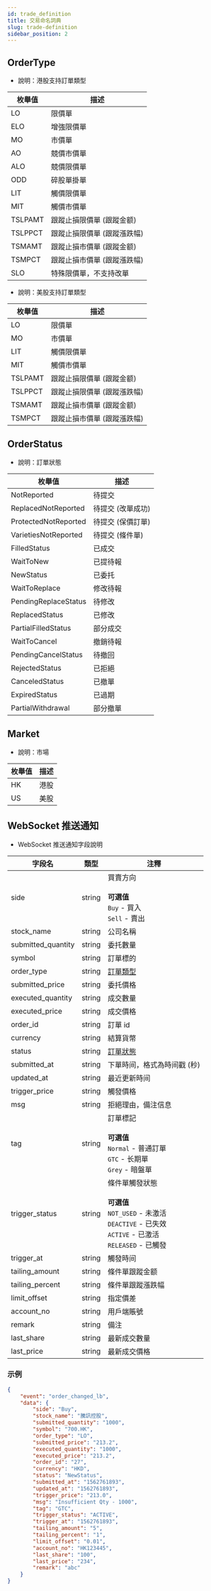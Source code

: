 ```yaml
---
id: trade_definition
title: 交易命名詞典
slug: trade-definition
sidebar_position: 2
---
```


## OrderType

- 說明：港股支持訂單類型

| 枚舉值  | 描述                        |
| ------- | --------------------------- |
| LO      | 限價單                      |
| ELO     | 增強限價單                  |
| MO      | 市價單                      |
| AO      | 競價市價單                  |
| ALO     | 競價限價單                  |
| ODD     | 碎股單掛單                  |
| LIT     | 觸價限價單                  |
| MIT     | 觸價市價單                  |
| TSLPAMT | 跟蹤止損限價單 (跟蹤金额)   |
| TSLPPCT | 跟蹤止損限價單 (跟蹤漲跌幅) |
| TSMAMT  | 跟蹤止損市價單 (跟蹤金额)   |
| TSMPCT  | 跟蹤止損市價單 (跟蹤漲跌幅) |
| SLO     | 特殊限價單，不支持改單      |

- 說明：美股支持訂單類型

| 枚舉值  | 描述                        |
| ------- | --------------------------- |
| LO      | 限價單                      |
| MO      | 市價單                      |
| LIT     | 觸價限價單                  |
| MIT     | 觸價市價單                  |
| TSLPAMT | 跟蹤止損限價單 (跟蹤金额)   |
| TSLPPCT | 跟蹤止損限價單 (跟蹤漲跌幅) |
| TSMAMT  | 跟蹤止損市價單 (跟蹤金额)   |
| TSMPCT  | 跟蹤止損市價單 (跟蹤漲跌幅) |

## OrderStatus

- 說明：訂單狀態

| 枚舉值               | 描述              |
| -------------------- | ----------------- |
| NotReported          | 待提交            |
| ReplacedNotReported  | 待提交 (改單成功) |
| ProtectedNotReported | 待提交 (保價訂單) |
| VarietiesNotReported | 待提交 (條件單)   |
| FilledStatus         | 已成交            |
| WaitToNew            | 已提待報          |
| NewStatus            | 已委托            |
| WaitToReplace        | 修改待報          |
| PendingReplaceStatus | 待修改            |
| ReplacedStatus       | 已修改            |
| PartialFilledStatus  | 部分成交          |
| WaitToCancel         | 撤銷待報          |
| PendingCancelStatus  | 待撤回            |
| RejectedStatus       | 已拒絕            |
| CanceledStatus       | 已撤單            |
| ExpiredStatus        | 已過期            |
| PartialWithdrawal    | 部分撤單          |

## Market

- 說明：市場

| 枚舉值 | 描述 |
| ------ | ---- |
| HK     | 港股 |
| US     | 美股 |

## WebSocket 推送通知

- WebSocket 推送通知字段說明

| 字段名             | 類型   | 注釋                                                                                                                                 |
| ------------------ | ------ | ------------------------------------------------------------------------------------------------------------------------------------ |
| side               | string | 買賣方向<br/><br/>**可選值**<br/>`Buy` - 買入<br />`Sell` - 賣出                                                                     |
| stock_name         | string | 公司名稱                                                                                                                             |
| submitted_quantity | string | 委托數量                                                                                                                             |
| symbol             | string | 訂單標的                                                                                                                             |
| order_type         | string | [訂單類型](./trade-definition#ordertype)                                                                                             |
| submitted_price    | string | 委托價格                                                                                                                             |
| executed_quantity  | string | 成交數量                                                                                                                             |
| executed_price     | string | 成交價格                                                                                                                             |
| order_id           | string | 訂單 id                                                                                                                              |
| currency           | string | 結算貨幣                                                                                                                             |
| status             | string | [訂單狀態](./trade-definition#orderstatus)                                                                                           |
| submitted_at       | string | 下單時间，格式為時间戳 (秒)                                                                                                          |
| updated_at         | string | 最近更新時间                                                                                                                         |
| trigger_price      | string | 觸發價格                                                                                                                             |
| msg                | string | 拒絕理由，備注信息                                                                                                                   |
| tag                | string | 訂單標記<br/><br/>**可選值**<br/>`Normal` - 普通訂單<br />`GTC` - 长期單<br />`Grey` - 暗盤單                                        |
| trigger_status     | string | 條件單觸發狀態<br/><br/>**可選值**<br/>`NOT_USED` - 未激活 <br />`DEACTIVE` - 已失效<br />`ACTIVE` - 已激活<br />`RELEASED` - 已觸發 |
| trigger_at         | string | 觸發時间                                                                                                                             |
| tailing_amount     | string | 條件單跟蹤金额                                                                                                                       |
| tailing_percent    | string | 條件單跟蹤漲跌幅                                                                                                                     |
| limit_offset       | string | 指定價差                                                                                                                             |
| account_no         | string | 用戶端賬號                                                                                                                           |
| remark         | string | 備注																																													 |
| last_share         | string | 最新成交數量																																													 |
| last_price         | string | 最新成交價格																																													 |
	
### 示例

```JSON
{
	"event": "order_changed_lb",
	"data": {
		"side": "Buy",
		"stock_name": "騰訊控股",
		"submitted_quantity": "1000",
		"symbol": "700.HK",
		"order_type": "LO",
		"submitted_price": "213.2",
		"executed_quantity": "1000",
		"executed_price": "213.2",
		"order_id": "27",
		"currency": "HKD",
		"status": "NewStatus",
		"submitted_at": "1562761893",
		"updated_at": "1562761893",
		"trigger_price": "213.0",
		"msg": "Insufficient Qty - 1000",
		"tag": "GTC",
		"trigger_status": "ACTIVE",
		"trigger_at": "1562761893",
		"tailing_amount": "5",
		"tailing_percent": "1",
		"limit_offset": "0.01",
		"account_no": "HK123445",
		"last_share": "100",
		"last_price": "234",
		"remark": "abc"
	}
}
```
